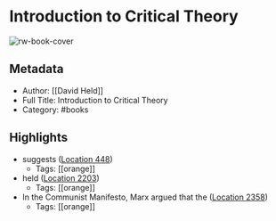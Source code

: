 # Introduction to Critical Theory

![rw-book-cover](https://m.media-amazon.com/images/I/51R0jTVp1pL._SY160.jpg)

## Metadata
- Author: [[David Held]]
- Full Title: Introduction to Critical Theory
- Category: #books

## Highlights
- suggests ([Location 448](https://readwise.io/to_kindle?action=open&asin=B00F8K41RK&location=448))
    - Tags: [[orange]] 
- held ([Location 2203](https://readwise.io/to_kindle?action=open&asin=B00F8K41RK&location=2203))
    - Tags: [[orange]] 
- In the Communist Manifesto, Marx argued that the ([Location 2358](https://readwise.io/to_kindle?action=open&asin=B00F8K41RK&location=2358))
    - Tags: [[orange]] 

